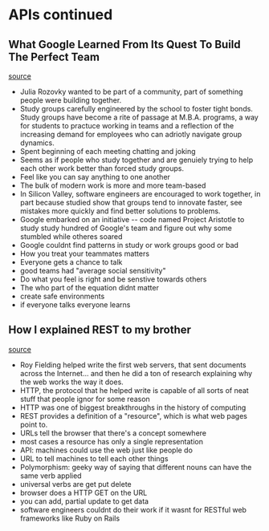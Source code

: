 # APIs continued
## What Google Learned From Its Quest To Build The Perfect Team
[source](https://www.nytimes.com/2016/02/28/magazine/what-google-learned-from-its-quest-to-build-the-perfect-team.html)

- Julia Rozovky wanted to be part of a community, part of something people were building together.
- Study groups carefully engineered by the school to foster tight bonds. Study groups have become a rite of passage at M.B.A. programs, a way for students to practuce working in teams and a reflection of the increasing demand for employees who can adriotly navigate group dynamics.
- Spent beginning of each meeting chatting and joking
- Seems as if people who study together and are genuiely trying to help each other work better than forced study groups.
- Feel like you can say anything to one another
- The bulk of modern work is more and more team-based
- In Silicon Valley, software engineers are encouraged to work together, in part because studied show that groups tend to innovate faster, see mistakes more quickly and find better solutions to problems.
- Google embarked on an initiative -- code named Project Aristotle to study study hundred of Google's team and figure out why some stumbled while otheres soared
- Google couldnt find patterns in study or work groups good or bad
- How you treat your teammates matters
- Everyone gets a chance to talk
- good teams had "average social sensitivity"
- Do what you feel is right and be senstive towards others
- The who part of the equation didnt matter
- create safe environments
- if everyone talks everyone learns

## How I explained REST to my brother
[source](https://gist.github.com/brookr/5977550)
- Roy Fielding helped write the first web servers, that sent documents across the Internet... and then he did a ton of research explaining why the web works the way it does. 
- HTTP, the protocol that he helped write is capable of all sorts of neat stuff that people ignor for some reason
- HTTP was one of biggest breakthroughs in the history of computing
- REST provides a definition of a "resource", which is what web pages point to.
- URLs tell the browser that there's a concept somewhere
- most cases a resource has only a single representation
- API: machines could use the web just like people do
- URL to tell machines to tell each other things
- Polymorphism: geeky way of saying that different nouns can have the same verb applied
- universal verbs are get put delete
- browser does a HTTP GET on the URL
- you can add, partial update to get data
- software engineers couldnt do their work if it wasnt for RESTful web frameworks like Ruby on Rails